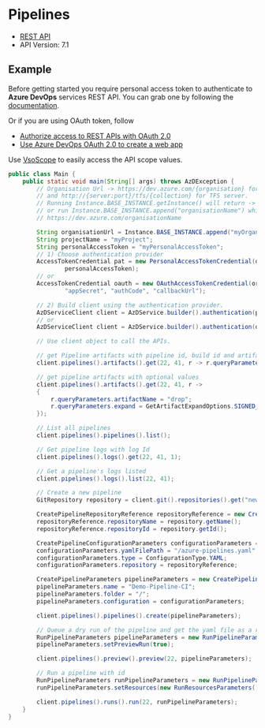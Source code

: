 # Pipelines

- [REST API](https://learn.microsoft.com/en-us/rest/api/azure/devops/pipelines/?view=azure-devops-rest-7.1)
- API Version: 7.1

## Example

Before getting started you require personal access token to authenticate to **Azure DevOps** services REST API.
You can grab one by following the [documentation](https://docs.microsoft.com/en-us/azure/devops/organizations/accounts/use-personal-access-tokens-to-authenticate?WT.mc_id=docs-github-dbrown&view=azure-devops&tabs=preview-page).

Or if you are using OAuth token, follow
- [Authorize access to REST APIs with OAuth 2.0](https://learn.microsoft.com/en-us/azure/devops/integrate/get-started/authentication/oauth?view=azure-devops)
- [Use Azure DevOps OAuth 2.0 to create a web app](https://learn.microsoft.com/en-us/azure/devops/integrate/get-started/authentication/azure-devops-oauth?toc=%2Fazure%2Fdevops%2Fmarketplace-extensibility%2Ftoc.json&view=azure-devops)

Use [VsoScope](https://github.com/hkarthik7/azure-devops-java-sdk/blob/feature/v6.0/azd/src/main/java/org/azd/enums/VsoScope.java) to easily access
the API scope values.


```java
public class Main {
    public static void main(String[] args) throws AzDException {
        // Organisation Url -> https://dev.azure.com/{organisation} for Azure DevOps services
        // and http://{server:port}/tfs/{collection} for TFS server.
        // Running Instance.BASE_INSTANCE.getInstance() will return -> https://dev.azure.com/
        // or run Instance.BASE_INSTANCE.append("organisationName") which returns
        // https://dev.azure.com/organisationName

        String organisationUrl = Instance.BASE_INSTANCE.append("myOrganisation");
        String projectName = "myProject";
        String personalAccessToken = "myPersonalAccessToken";
        // 1) Choose authentication provider
        AccessTokenCredential pat = new PersonalAccessTokenCredential(organisationUrl, projectName, 
                personalAccessToken);
        // or
        AccessTokenCredential oauth = new OAuthAccessTokenCredential(organisationUrl, projectName,
                "appSecret", "authCode", "callbackUrl");

        // 2) Build client using the authentication provider. 
        AzDServiceClient client = AzDService.builder().authentication(pat).buildClient();
        // or
        AzDServiceClient client = AzDService.builder().authentication(oauth).buildClient();

        // Use client object to call the APIs.

        // get Pipeline artifacts with pipeline id, build id and artifact name
        client.pipelines().artifacts().get(22, 41, r -> r.queryParameters.artifactName = "drop");

        // get pipeline artifacts with optional values
        client.pipelines().artifacts().get(22, 41, r ->
        {
            r.queryParameters.artifactName = "drop";
            r.queryParameters.expand = GetArtifactExpandOptions.SIGNED_CONTENT;
        });

        // List all pipelines
        client.pipelines().pipelines().list();

        // Get pipeline logs with log Id
        client.pipelines().logs().get(22, 41, 1);

        // Get a pipeline's logs listed
        client.pipelines().logs().list(22, 41);

        // Create a new pipeline
        GitRepository repository = client.git().repositories().get("newRepo");

        CreatePipelineRepositoryReference repositoryReference = new CreatePipelineRepositoryReference();
        repositoryReference.repositoryName = repository.getName();
        repositoryReference.repositoryId = repository.getId();

        CreatePipelineConfigurationParameters configurationParameters = new CreatePipelineConfigurationParameters();
        configurationParameters.yamlFilePath = "/azure-pipelines.yaml";
        configurationParameters.type = ConfigurationType.YAML;
        configurationParameters.repository = repositoryReference;

        CreatePipelineParameters pipelineParameters = new CreatePipelineParameters();
        pipelineParameters.name = "Demo-Pipeline-CI";
        pipelineParameters.folder = "/";
        pipelineParameters.configuration = configurationParameters;

        client.pipelines().pipelines().create(pipelineParameters);

        // Queue a dry run of the pipeline and get the yaml file as a result
        RunPipelineParameters pipelineParameters = new RunPipelineParameters();
        pipelineParameters.setPreviewRun(true);

        client.pipelines().preview().preview(22, pipelineParameters);

        // Run a pipeline with id
        RunPipelineParameters runPipelineParameters = new RunPipelineParameters();
        runPipelineParameters.setResources(new RunResourcesParameters());

        client.pipelines().runs().run(22, runPipelineParameters);
    }
}
```